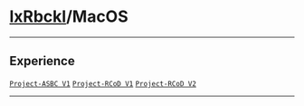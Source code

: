 # [lxRbckl](https://github.com/lxRbckl/lxRbckl/tree/main)/MacOS

---



## Experience


[`Project-ASBC V1`](https://github.com/lxRbckl/Project-ASBC/blob/V1/README.md) [`Project-RCoD V1`](https://github.com/lxRbckl/Project-RCoD/blob/V1/README.md) [`Project-RCoD V2`](https://github.com/lxRbckl/Project-RCoD/blob/V2/README.md)




---